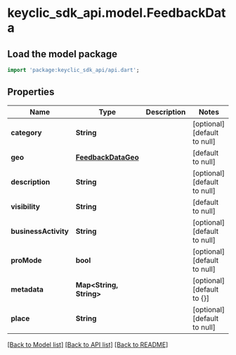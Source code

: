 # keyclic_sdk_api.model.FeedbackData

## Load the model package
```dart
import 'package:keyclic_sdk_api/api.dart';
```

## Properties
Name | Type | Description | Notes
------------ | ------------- | ------------- | -------------
**category** | **String** |  | [optional] [default to null]
**geo** | [**FeedbackDataGeo**](FeedbackDataGeo.md) |  | [default to null]
**description** | **String** |  | [optional] [default to null]
**visibility** | **String** |  | [default to null]
**businessActivity** | **String** |  | [optional] [default to null]
**proMode** | **bool** |  | [optional] [default to null]
**metadata** | **Map&lt;String, String&gt;** |  | [optional] [default to {}]
**place** | **String** |  | [optional] [default to null]

[[Back to Model list]](../README.md#documentation-for-models) [[Back to API list]](../README.md#documentation-for-api-endpoints) [[Back to README]](../README.md)


